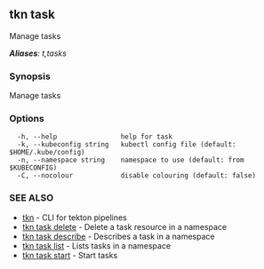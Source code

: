 ## tkn task

Manage tasks

***Aliases**: t,tasks*

### Synopsis

Manage tasks

### Options

```
  -h, --help                help for task
  -k, --kubeconfig string   kubectl config file (default: $HOME/.kube/config)
  -n, --namespace string    namespace to use (default: from $KUBECONFIG)
  -C, --nocolour            disable colouring (default: false)
```

### SEE ALSO

* [tkn](tkn.md)	 - CLI for tekton pipelines
* [tkn task delete](tkn_task_delete.md)	 - Delete a task resource in a namespace
* [tkn task describe](tkn_task_describe.md)	 - Describes a task in a namespace
* [tkn task list](tkn_task_list.md)	 - Lists tasks in a namespace
* [tkn task start](tkn_task_start.md)	 - Start tasks

